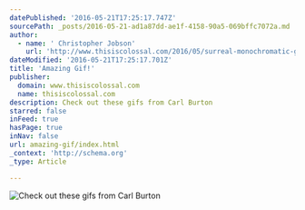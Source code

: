 ```yaml
---
datePublished: '2016-05-21T17:25:17.747Z'
sourcePath: _posts/2016-05-21-ad1a87dd-ae1f-4158-90a5-069bffc7072a.md
author:
  - name: ' Christopher Jobson'
    url: 'http://www.thisiscolossal.com/2016/05/surreal-monochromatic-gifs-by-carl-burton/'
dateModified: '2016-05-21T17:25:17.701Z'
title: 'Amazing Gif!'
publisher:
  domain: www.thisiscolossal.com
  name: thisiscolossal.com
description: Check out these gifs from Carl Burton
starred: false
inFeed: true
hasPage: true
inNav: false
url: amazing-gif/index.html
_context: 'http://schema.org'
_type: Article

---
```

![Check out these gifs from Carl Burton](https://s3-us-west-2.amazonaws.com/the-grid-img/p/b801264b4592a4253163e16ce94b52c9ca515a5e.gif)